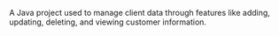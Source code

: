 A Java project used to manage client data through features like adding, updating, deleting, and viewing customer information.
